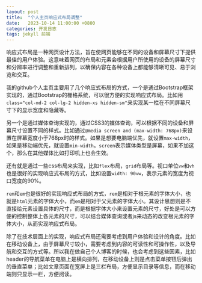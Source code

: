 ```yaml
---
layout: post
title:  "个人主页响应式布局调整"
date:   2023-10-14 11:00:00 +0800
categories: 开发日志
tags: jekyll 前端
---
```


响应式布局是一种网页设计方法，旨在使网页能够在不同的设备和屏幕尺寸下提供最佳的用户体验。这意味着网页的布局和元素会根据用户所使用的设备的屏幕尺寸和分辨率进行调整和重新排列，以确保内容在各种设备上都能够清晰可见、易于浏览和交互。

我的github个人主页主要用了几个响应式布局的方式，一个是通过Bootstrap框架实现的，通过Bootstrap的栅格系统，可以很方便的实现响应式布局。比如用`class="col-md-2 col-lg-2 hidden-xs hidden-sm"`来实现某一栏在不同屏幕尺寸下的显示宽度和隐藏等。

另一个是通过媒体查询实现的，通过CSS3的媒体查询，可以根据不同的设备和屏幕尺寸设置不同的样式。比如通过`@media screen and (max-width: 768px)`来设置在屏幕宽度小于768px时的样式。如果是想要电脑端优先，就设置`max-width`，如果是移动端优先，就设置`min-width`。`screen`表示媒体类型是屏幕，如果不加这个，那么在其他媒体比如打印机上也会生效。

还有就是通过一些css布局来实现，比如`flex`布局，`grid`布局等。视口单位`vw`和`vh`也是很好的实现响应式布局的方式，比如设置`width: 90vw`，表示元素的宽度为视口宽度的90%。

`rem`和`em`也是很好的实现响应式布局的方式，`rem`是相对于根元素的字体大小，也就是`html`元素的字体大小，而`em`是相对于父元素的字体大小。其设计思想则是不直接给元素设置具体的尺寸，而是根据字体大小来设置元素的尺寸，好处是可以方便的控制整体上各元素的尺寸，可以结合媒体查询或者js来动态的改变根元素的字体大小，从而实现响应式布局。

除了在技术层面上的实现，响应式布局还需要考虑到用户体验和设计的角度。比如在移动设备上，由于屏幕尺寸较小，需要考虑到内容的可读性和可操作性，以及导航和交互的方式等。所以我在做自己个人博客的时候，也会考虑到这些因素，比如header的导航菜单在电脑上是横向排列，在移动设备上则是点击菜单按钮后弹出的垂直菜单；比如文章页面在宽屏上是三栏布局，方便显示目录等信息，而在移动端则只显示一栏，方便阅读。
